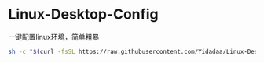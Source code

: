 # Linux-Desktop-Config
一键配置linux环境，简单粗暴

```bash
sh -c "$(curl -fsSL https://raw.githubusercontent.com/Yidadaa/Linux-Desktop-Config/master/oh-my-dotfiles.sh)"
```
